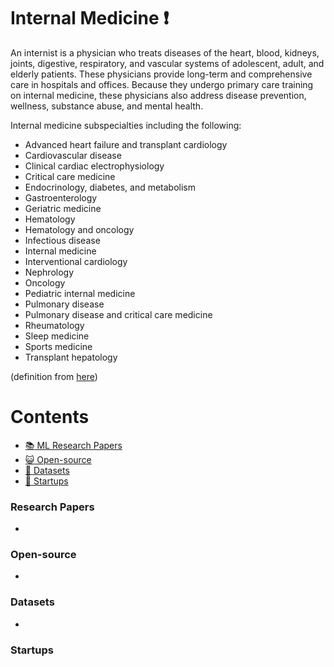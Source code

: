 # Internal Medicine :heavy_exclamation_mark:
An internist is a physician who treats diseases of the heart, blood, kidneys, joints, digestive, respiratory, and vascular systems of adolescent, adult, and elderly patients. These physicians provide long-term and comprehensive care in hospitals and offices. Because they undergo primary care training on internal medicine, these physicians also address disease prevention, wellness, substance abuse, and mental health.

Internal medicine subspecialties including the following:

* Advanced heart failure and transplant cardiology
* Cardiovascular disease
* Clinical cardiac electrophysiology
* Critical care medicine
* Endocrinology, diabetes, and metabolism
* Gastroenterology
* Geriatric medicine
* Hematology
* Hematology and oncology
* Infectious disease
* Internal medicine
* Interventional cardiology
* Nephrology
* Oncology
* Pediatric internal medicine
* Pulmonary disease
* Pulmonary disease and critical care medicine
* Rheumatology
* Sleep medicine
* Sports medicine
* Transplant hepatology

(definition from [here](https://www.sgu.edu/blog/medical/ultimate-list-of-medical-specialties/))

# Contents 
- [:books: ML Research Papers](#research-papers)
- [:smiley_cat: Open-source](#open-source)
- [:notebook: Datasets](#datasets)
- [:eyes: Startups](#startups)

### Research Papers
- 
### Open-source
- 
### Datasets
- 
### Startups
